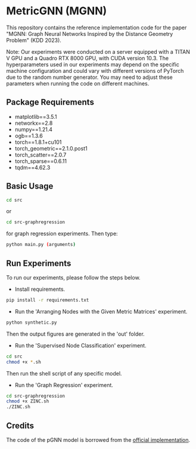 # MetricGNN (MGNN)

This repository contains the reference implementation code for the paper "MGNN: Graph Neural Networks Inspired by the Distance Geometry Problem" (KDD 2023).

Note: Our experiments were conducted on a server equipped with a TITAN V GPU and a Quadro RTX 8000 GPU, with CUDA version 10.3.
The hyperparameters used in our experiments may depend on the specific machine configuration and could vary with different versions of PyTorch due to the random number generator.
You may need to adjust these parameters when running the code on different machines.

## Package Requirements
- matplotlib==3.5.1
- networkx==2.8
- numpy==1.21.4
- ogb==1.3.6
- torch==1.8.1+cu101
- torch_geometric==2.1.0.post1
- torch_scatter==2.0.7
- torch_sparse==0.6.11
- tqdm==4.62.3

## Basic Usage
```bash
cd src 
```
or 
```bash
cd src-graphregression
```
for graph regression experiments. Then type:
```bash
python main.py (arguments)
```

## Run Experiments
To run our experiments, please follow the steps below.

- Install requirements.
```bash
pip install -r requirements.txt
```

- Run the 'Arranging Nodes with the Given Metric Matrices' experiment.
```bash
python synthetic.py
```
Then the output figures are generated in the 'out' folder.

- Run the 'Supervised Node Classification' experiment.
```bash
cd src
chmod +x *.sh
```
Then run the shell script of any specific model.

- Run the 'Graph Regression' experiment.
```bash
cd src-graphregression
chmod +x ZINC.sh
./ZINC.sh
```

## Credits

The code of the pGNN model is borrowed from the [official implementation](https://github.com/guoji-fu/pGNNs).
